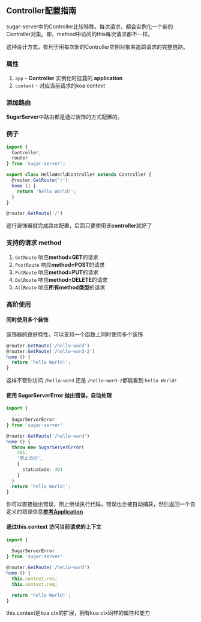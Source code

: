 ## Controller配置指南
sugar-server中的Controller比较特殊。每次请求，都会实例化一个新的Controller对象。即，method中访问的this每次请求都不一样。

这种设计方式，有利于用每次新的Controller实例对象来追踪请求的完整链路。

### 属性
1. `app` - **Controller** 实例化时挂载的 **application**
2. `context` - 对应当前请求的koa context

### 添加路由
**SugarServer**中路由都是通过装饰的方式配置的。

### 例子

```typescript
import {
  Controller,
  router
} from 'sugar-server';

export class HelloWorldController extends Controller {
  @router.GetRoute('/')
  home () {
    return 'hello World!';
  }
}
```


```typescript
@router.GetRoute('/')
```
这行装饰器就完成路由配置，后面只要使用该**controller**就好了


### 支持的请求 method
1. `GetRoute` 响应**method=GET**的请求
2. `PostRoute` 响应**method=POST**的请求
3. `PutRoute` 响应**method=PUT**的请求
4. `DelRoute` 响应**method=DELETE**的请求
5. `AllRoute` 响应**所有method类型**的请求


### 高阶使用
#### 同时使用多个装饰
装饰器的良好特性，可以支持一个函数上同时使用多个装饰
```typescript
@router.GetRoute('/hello-word')
@router.GetRoute('/hello-word-2')
home () {
  return 'hello World!';
}
```
这样不管你访问 `/hello-word` 还是 `/hello-word-2`都能看到 `hello World!`

#### 使用 SugarServerError 抛出错误，自动处理
```typescript
import {
  ...
  SugarServerError
} from 'sugar-server'

@router.GetRoute('/hello-word')
home () {
  throw new SugarServerError(
    401,
    '禁止访问',
    {
      statusCode: 401
    }
  )
  return 'hello World!';
}
```
你可以直接抛出错误，阻止继续执行代码，错误也会被自动捕获，然后返回一个自定义的错误信息[**参考Application**](./application.md)

#### 通过this.context 访问当前请求的上下文
```typescript
import {
  ...
  SugarServerError
} from 'sugar-server'

@router.GetRoute('/hello-word')
home () {
  this.context.res;
  this.context.req;

  return 'hello World!';
}
```
this.context是koa ctx的扩展，拥有koa ctx同样的属性和能力
